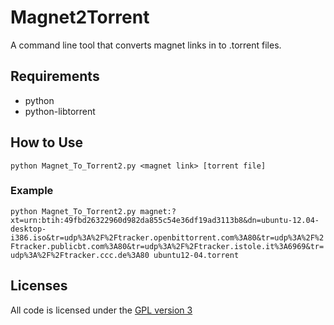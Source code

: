 # Magnet2Torrent

A command line tool that converts magnet links in to .torrent files.

## Requirements
* python
* python-libtorrent

## How to Use
`python Magnet_To_Torrent2.py <magnet link> [torrent file]`

### Example
`python Magnet_To_Torrent2.py magnet:?xt=urn:btih:49fbd26322960d982da855c54e36df19ad3113b8&dn=ubuntu-12.04-desktop-i386.iso&tr=udp%3A%2F%2Ftracker.openbittorrent.com%3A80&tr=udp%3A%2F%2Ftracker.publicbt.com%3A80&tr=udp%3A%2F%2Ftracker.istole.it%3A6969&tr=udp%3A%2F%2Ftracker.ccc.de%3A80 ubuntu12-04.torrent`


## Licenses
All code is licensed under the [GPL version 3](http://www.gnu.org/licenses/gpl.html)
